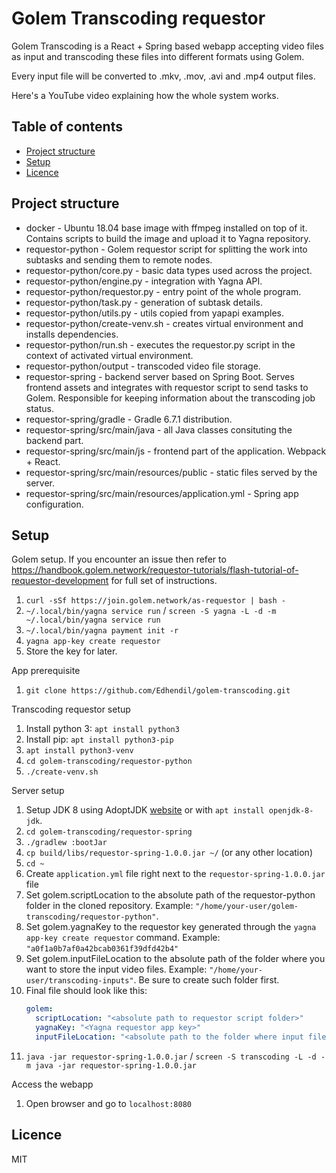 # Golem Transcoding requestor

Golem Transcoding is a React + Spring based webapp accepting video files as input and transcoding these files into different formats using Golem.

Every input file will be converted to .mkv, .mov, .avi and .mp4 output files.

Here's a YouTube video explaining how the whole system works.

## Table of contents
* [Project structure](#project-structure)
* [Setup](#setup)
* [Licence](#licence)

## Project structure

* docker - Ubuntu 18.04 base image with ffmpeg installed on top of it. Contains scripts to build the image and upload it to Yagna repository.
* requestor-python - Golem requestor script for splitting the work into subtasks and sending them to remote nodes.
* requestor-python/core.py - basic data types used across the project.
* requestor-python/engine.py - integration with Yagna API.
* requestor-python/requestor.py - entry point of the whole program.
* requestor-python/task.py - generation of subtask details.
* requestor-python/utils.py - utils copied from yapapi examples.
* requestor-python/create-venv.sh - creates virtual environment and installs dependencies.
* requestor-python/run.sh - executes the requestor.py script in the context of activated virtual environment.
* requestor-python/output - transcoded video file storage.
* requestor-spring - backend server based on Spring Boot. Serves frontend assets and integrates with requestor script to send tasks to Golem. Responsible for keeping information about the transcoding job status.
* requestor-spring/gradle - Gradle 6.7.1 distribution.
* requestor-spring/src/main/java - all Java classes consituting the backend part.
* requestor-spring/src/main/js - frontend part of the application. Webpack + React.
* requestor-spring/src/main/resources/public - static files served by the server.
* requestor-spring/src/main/resources/application.yml - Spring app configuration.

## Setup

Golem setup. If you encounter an issue then refer to https://handbook.golem.network/requestor-tutorials/flash-tutorial-of-requestor-development for full set of instructions.
1. `curl -sSf https://join.golem.network/as-requestor | bash -`
2. `~/.local/bin/yagna service run` / `screen -S yagna -L -d -m ~/.local/bin/yagna service run`
3. `~/.local/bin/yagna payment init -r`
4. `yagna app-key create requestor`
5. Store the key for later.

App prerequisite
1. `git clone https://github.com/Edhendil/golem-transcoding.git`

Transcoding requestor setup
1. Install python 3: `apt install python3`
1. Install pip: `apt install python3-pip`
1. `apt install python3-venv`
1. `cd golem-transcoding/requestor-python`
1. `./create-venv.sh` 

Server setup
1. Setup JDK 8 using AdoptJDK [website](https://adoptopenjdk.net/?variant=openjdk8&jvmVariant=hotspot) or with `apt install openjdk-8-jdk`.
1. `cd golem-transcoding/requestor-spring`
1. `./gradlew :bootJar`
1. `cp build/libs/requestor-spring-1.0.0.jar ~/` (or any other location)
1. `cd ~`
1. Create `application.yml` file right next to the `requestor-spring-1.0.0.jar` file
1. Set golem.scriptLocation to the absolute path of the requestor-python folder in the cloned repository. Example: `"/home/your-user/golem-transcoding/requestor-python"`.
1. Set golem.yagnaKey to the requestor key generated through the `yagna app-key create requestor` command. Example: `"a0f1a0b7af0a42bcab0361f39dfd42b4"`
1. Set golem.inputFileLocation to the absolute path of the folder where you want to store the input video files. Example: `"/home/your-user/transcoding-inputs"`. Be sure to create such folder first.
1. Final file should look like this: 
    ```yml
    golem:
      scriptLocation: "<absolute path to requestor script folder>"
      yagnaKey: "<Yagna requestor app key>"
      inputFileLocation: "<absolute path to the folder where input files will be stored>"
    ```
1. `java -jar requestor-spring-1.0.0.jar` / `screen -S transcoding -L -d -m java -jar requestor-spring-1.0.0.jar`

Access the webapp
1. Open browser and go to `localhost:8080`

## Licence

MIT